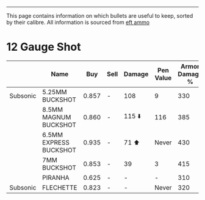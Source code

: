 
---
This page contains information on which bullets are useful to keep, sorted by their calibre. All information is sourced from [eft ammo](https://www.eft-ammo.com)

# 12 Gauge Shot

|  | Name | Buy | Sell | Damage | Pen Value | Armor Damage % | Accuracy | Recoil | Frag Chance | Effect | Class 1 | Class 2 | Class 3 | Class 4 | Class 5 | Class 6 |
| ---- | ---- | ---- | ---- | ---- | ---- | ---- | ---- | ---- | ---- | ---- | ---- | ---- | ---- | ---- | ---- | ---- |
| Subsonic | 5.25MM BUCKSHOT | 0.857 | - | 108 | 9 | 330 | 3 | 3 | 3 | 3 | 3 | 3 |  |  |  |  |
|  | 8.5MM MAGNUM BUCKSHOT | 0.860 | - | 115 ⬇️ | 116 | 385 | 3 | 3 | 3 | 3 | 3 | 3 |  |  |  |  |
|  | 6.5MM EXPRESS BUCKSHOT | 0.935 | - | 71 ⬆️ | Never | 430 | 3 | 3 | 3 | 3 | 3 | 3 |  |  |  |  |
|  | 7MM BUCKSHOT | 0.853 | - | 39 | 3 | 415 | 3 | 3 | 3 | 3 | 3 | 3 |  |  |  |  |
|  | PIRANHA | 0.625 | - | - | - | 310 | 6 | 6 | 5 | 4 | 4 | 4 |  |  |  |  |
| Subsonic | FLECHETTE | 0.823 | - | - | Never | 320 | 6 | 6 | 6 | 5 | 5 | 5 |  |  |  |  |

